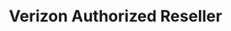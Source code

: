 ---
title: "Verizon Authorized Reseller"
url: /orange-city/verizon-authorized-reseller/
shop: mobile phone
---